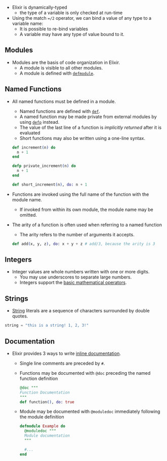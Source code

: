 - Elixir is dynamically-typed
  - the type of a variable is only checked at run-time
- Using the match `=/2` operator, we can bind a value of any type to a variable name:
  - It is possible to re-bind variables
  - A variable may have any type of value bound to it.

## Modules

- Modules are the basis of code organization in Elixir.
  - A module is visible to all other modules.
  - A module is defined with [`defmodule`][defmodule].

## Named Functions

- All named functions must be defined in a module.

  - Named functions are defined with [`def`][def].
  - A named function may be made private from external modules by using [`defp`][defp] instead.
  - The value of the last line of a function is _implicitly returned_ after it is evaluated
  - Short functions may also be written using a one-line syntax.

  ```elixir
  def increment(n) do
    n + 1
  end

  defp private_increment(n) do
    n + 1
  end

  def short_increment(n), do: n + 1
  ```

- Functions are invoked using the full name of the function with the module name.
  - If invoked from within its own module, the module name may be omitted.
- The arity of a function is often used when referring to a named function

  - The arity refers to the number of arguments it accepts.

  ```elixir
  def add(x, y, z), do: x + y + z # add/3, because the arity is 3
  ```

## Integers

- Integer values are whole numbers written with one or more digits.
  - You may use underscores to separate large numbers.
  - Integers support the [basic mathematical operators][operators].

## Strings

- [String][string] literals are a sequence of characters surrounded by double quotes.

```elixir
string = "this is a string! 1, 2, 3!"
```

## Documentation

- Elixir provides 3 ways to write [inline documentation][inline-documentation].

  - Single line comments are preceded by `#`.
  - Functions may be documented with `@doc` preceding the named function definition

    ```elixir
    @doc """
    Function Documentation
    """
    def function(), do: true
    ```

  - Module may be documented with `@moduledoc` immediately following the module definition

    ```elixir
    defmodule Example do
      @moduledoc """
      Module documentation
      """

      #...
    end
    ```

[functional-programming]: https://en.wikipedia.org/wiki/Functional_programming
[match]: https://elixirschool.com/en/lessons/basics/pattern-matching/
[inline-documentation]: https://elixirschool.com/en/lessons/basics/documentation/#inline-documentation
[operators]: https://elixir-lang.org/getting-started/basic-types.html#basic-arithmetic
[modules]: https://elixirschool.com/en/lessons/basics/modules/#modules
[functions]: https://elixirschool.com/en/lessons/basics/functions/#named-functions
[def]: https://hexdocs.pm/elixir/Kernel.html#def/2
[defp]: https://hexdocs.pm/elixir/Kernel.html#defp/2
[defmodule]: https://hexdocs.pm/elixir/Kernel.html#defmodule/2
[string]: https://elixir-lang.org/getting-started/basic-types.html#strings
